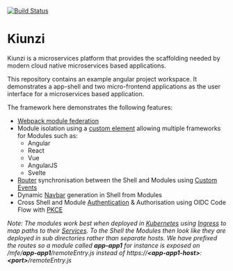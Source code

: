 [![Build Status](https://github.com/jamarsto/kiunzi-microfrontends/actions/workflows/kiunzi.yaml/badge.svg)](https://github.com/jamarsto/kiunzi-microfrontends/actions)

# Kiunzi

Kiunzi is a microservices platform that provides the scaffolding needed by modern cloud native microservices based applications.

This repository contains an example angular project workspace.  It demonstrates a app-shell and two micro-frontend applications as the user interface for a microservices based application.

The framework here demonstrates the following features:
- [Webpack module federation](https://webpack.js.org/concepts/module-federation/)
- Module isolation using a [custom element](https://angular.io/guide/elements) allowing multiple frameworks for Modules such as:
  - Angular
  - React
  - Vue
  - AngularJS
  - Svelte
- [Router](https://angular.io/guide/router) synchronisation between the Shell and Modules using [Custom Events](https://developer.mozilla.org/en-US/docs/Web/API/CustomEvent/CustomEvent)
- Dynamic [Navbar](https://getbootstrap.com/docs/5.0/components/navbar/) generation in Shell from Modules
- Cross Shell and Module [Authentication](https://www.npmjs.com/package/angular-auth-oidc-client) & Authorisation using OIDC Code Flow with [PKCE](https://oauth.net/2/pkce/)

*Note: The modules work best when deployed in [Kubernetes](https://kubernetes.io/) using [Ingress](https://kubernetes.io/docs/concepts/services-networking/ingress/) to map paths to their [Services](https://kubernetes.io/docs/concepts/services-networking/service/).  To the Shell the Modules then look like they are deployed in sub directories rather than separate hosts.  We have prefixed the routes so a module called **app-app1** for instance is exposed on /mfe/**app-app1**/remoteEntry.js instead of https://**&lt;app-app1-host&gt;**:**&lt;port&gt;**/remoteEntry.js*
